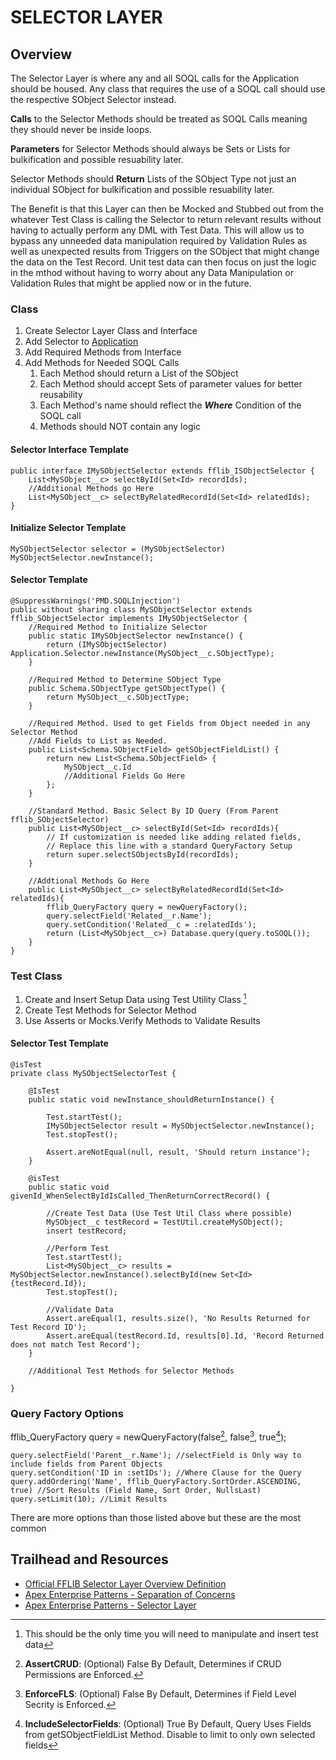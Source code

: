 # SELECTOR LAYER

## Overview

The Selector Layer is where any and all SOQL calls for the Application should be housed. Any class that requires the use of a SOQL call should use the respective SObject Selector instead. 

__Calls__ to the Selector Methods should be treated as SOQL Calls meaning they should never be inside loops.

__Parameters__ for Selector Methods should always be Sets or Lists for bulkification and possible resuability later.

Selector Methods should __Return__ Lists of the SObject Type not just an individual SObject for bulkification and possible resuability later.

The Benefit is that this Layer can then be Mocked and Stubbed out from the whatever Test Class is calling the Selector to return relevant results without having to actually perform any DML with Test Data. This will allow us to bypass any unneeded data manipulation required by Validation Rules as well as unexpected results from Triggers on the SObject that might change the data on the Test Record. Unit test data can then focus on just the logic in the mthod without having to worry about any Data Manipulation or Validation Rules that might be applied now or in the future.

### Class
1. Create Selector Layer Class and Interface
1. Add Selector to [Application](/force-app/main/default/classes/FFLIB%20Examples/Application)
1. Add Required Methods from Interface
1. Add Methods for Needed SOQL Calls
    1. Each Method should return a List of the SObject
    1. Each Method should accept Sets of parameter values for better reusability
    1. Each Method's name should reflect the ___Where___ Condition of the SOQL call
    1. Methods should NOT contain any logic

#### Selector Interface Template
```
public interface IMySObjectSelector extends fflib_ISObjectSelector {
    List<MySObject__c> selectById(Set<Id> recordIds);
    //Additional Methods go Here
    List<MySObject__c> selectByRelatedRecordId(Set<Id> relatedIds);
}
```
#### Initialize Selector Template
```
MySObjectSelector selector = (MySObjectSelector) MySObjectSelector.newInstance();
```

#### Selector Template
```
@SuppressWarnings('PMD.SOQLInjection')
public without sharing class MySObjectSelector extends fflib_SObjectSelector implements IMySObjectSelector {
    //Required Method to Initialize Selector
    public static IMySObjectSelector newInstance() {
        return (IMySObjectSelector) Application.Selector.newInstance(MySObject__c.SObjectType);
    }

    //Required Method to Determine SObject Type
    public Schema.SObjectType getSObjectType() {
        return MySObject__c.SObjectType;
    }

    //Required Method. Used to get Fields from Object needed in any Selector Method
    //Add Fields to List as Needed.
    public List<Schema.SObjectField> getSObjectFieldList() {
        return new List<Schema.SObjectField> {
            MySObject__c.Id
            //Additional Fields Go Here
        };
    }
    
    //Standard Method. Basic Select By ID Query (From Parent fflib_SObjectSelector)
    public List<MySObject__c> selectById(Set<Id> recordIds){
        // If customization is needed like adding related fields, 
        // Replace this line with a standard QueryFactory Setup
        return super.selectSObjectsById(recordIds);
    }
    
    //Addtional Methods Go Here
    public List<MySObject__c> selectByRelatedRecordId(Set<Id> relatedIds){
        fflib_QueryFactory query = newQueryFactory();
        query.selectField('Related__r.Name');
        query.setCondition('Related__c = :relatedIds');
        return (List<MySObject__c>) Database.query(query.toSOQL());
    }
}
```

### Test Class
1. Create and Insert Setup Data using Test Utility Class [^1]
1. Create Test Methods for Selector Method
1. Use Asserts or Mocks.Verify Methods to Validate Results

[^1]: This should be the only time you will need to manipulate and insert test data

#### Selector Test Template
```
@isTest
private class MySObjectSelectorTest {
    
    @IsTest
    public static void newInstance_shouldReturnInstance() {

        Test.startTest();
        IMySObjectSelector result = MySObjectSelector.newInstance();
        Test.stopTest();

        Assert.areNotEqual(null, result, 'Should return instance');
    }

    @isTest
    public static void givenId_WhenSelectByIdIsCalled_ThenReturnCorrectRecord() {
        
        //Create Test Data (Use Test Util Class where possible)
        MySObject__c testRecord = TestUtil.createMySObject();
        insert testRecord; 

        //Perform Test
        Test.startTest();
        List<MySObject__c> results = MySObjectSelector.newInstance().selectById(new Set<Id>{testRecord.Id});
        Test.stopTest();

        //Validate Data
        Assert.areEqual(1, results.size(), 'No Results Returned for Test Record ID');
        Assert.areEqual(testRecord.Id, results[0].Id, 'Record Returned does not match Test Record');
    }

    //Additional Test Methods for Selector Methods
    
}
```

### Query Factory Options

fflib_QueryFactory query = newQueryFactory(false[^2], false[^3], true[^4]);

    query.selectField('Parent__r.Name'); //selectField is Only way to include fields from Parent Objects
    query.setCondition('ID in :setIDs'); //Where Clause for the Query
    query.addOrdering('Name', fflib_QueryFactory.SortOrder.ASCENDING, true) //Sort Results (Field Name, Sort Order, NullsLast)
    query.setLimit(10); //Limit Results

There are more options than those listed above but these are the most common

[^2]: **AssertCRUD**: (Optional) False By Default, Determines if CRUD Permissions are Enforced.

[^3]: **EnforceFLS**: (Optional) False By Default, Determines if Field Level Secrity is Enforced.

[^4]: **IncludeSelectorFields**: (Optional) True By Default, Query Uses Fields from getSObjectFieldList Method. Disable to limit to only own selected fields

## Trailhead and Resources

- [Official FFLIB Selector Layer Overview Definition](https://fflib.dev/docs/selector-layer/overview)
- [Apex Enterprise Patterns - Separation of Concerns](http://wiki.developerforce.com/page/Apex_Enterprise_Patterns_-_Separation_of_Concerns)
- [Apex Enterprise Patterns - Selector Layer](https://github.com/financialforcedev/df12-apex-enterprise-patterns#data-mapper-selector)
